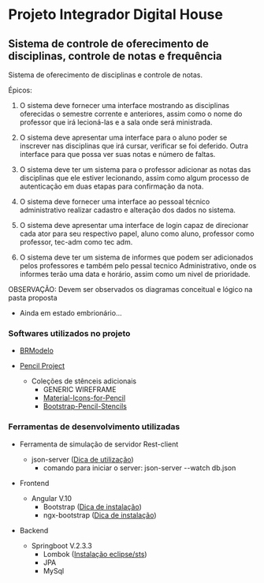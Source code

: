 # Projeto Integrador Digital House

## Sistema de controle de oferecimento de disciplinas, controle de notas e frequência

Sistema de oferecimento de disciplinas e controle de notas.

Épicos:
1. O sistema deve fornecer uma interface mostrando as disciplinas oferecidas o semestre corrente e anteriores, assim como o nome do professor que irá lecioná-las e a sala onde será ministrada.

1. O sistema deve apresentar uma interface para o aluno poder se inscrever nas disciplinas que irá cursar, verificar se foi deferido. Outra interface para que possa ver suas notas e número de faltas.

1. O sistema deve ter um sistema para o professor adicionar as notas das disciplinas que ele estiver lecionando, assim como algum processo de autenticação em duas etapas para confirmação da nota.

1. O sistema deve fornecer uma interface ao pessoal técnico administrativo realizar cadastro e alteração dos dados no sistema.

1. O sistema deve apresentar uma interface de login capaz de direcionar cada ator para seu respectivo papel, aluno como aluno, professor como professor, tec-adm como tec adm.

1. O sistema deve ter um sistema de informes que podem ser adicionados pelos professores e também pelo pessal tecnico Administrativo, onde os informes terão uma data e horário, assim como um nivel de prioridade.

OBSERVAÇÃO: Devem ser observados os diagramas conceitual e lógico na pasta proposta

* Ainda em estado embrionário...

### Softwares utilizados no projeto

* [BRModelo](https://sourceforge.net/projects/brmodelo/)
  
* [Pencil Project](https://pencil.evolus.vn/)
  * Coleções de stênceis adicionais
    * GENERIC WIREFRAME
    * [Material-Icons-for-Pencil](https://github.com/nathanielw/Material-Icons-for-Pencil/releases/tag/v2.0.0)
	* [Bootstrap-Pencil-Stencils](https://github.com/nathanielw/Bootstrap-Pencil-Stencils/releases/tag/v1.1.1)
	
### Ferramentas de desenvolvimento utilizadas

* Ferramenta de simulação de servidor Rest-client
  * json-server ([Dica de utilização](https://www.youtube.com/watch?v=mczUdRvLBc8&list=PLGxZ4Rq3BOBoSRcKWEdQACbUCNWLczg2G&index=122))
    * comando para iniciar o server: json-server --watch db.json
	

* Frontend
  * Angular V.10
    * Bootstrap ([Dica de instalação](https://loiane.com/2017/08/how-to-add-bootstrap-to-an-angular-cli-project/))
	* ngx-bootstrap ([Dica de instalação](https://loiane.com/2017/08/how-to-add-bootstrap-to-an-angular-cli-project/))
	
* Backend
  * Springboot V.2.3.3
	* Lombok ([Instalação eclipse/sts](https://projectlombok.org/setup/eclipse))
	* JPA
	* MySql



